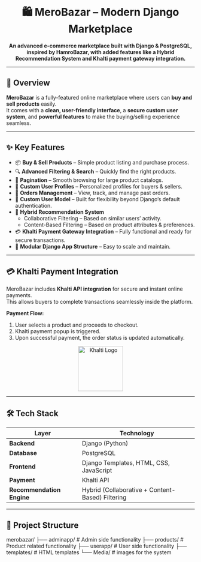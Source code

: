 <h1 align="center">🛍️ MeroBazar – Modern Django Marketplace</h1>

<p align="center">
  <b>An advanced e-commerce marketplace built with Django & PostgreSQL, inspired by HamroBazar, with added features like a Hybrid Recommendation System and Khalti payment gateway integration.</b>
</p>

---

## 🚀 Overview
**MeroBazar** is a fully-featured online marketplace where users can **buy and sell products** easily.  
It comes with a **clean, user-friendly interface**, a **secure custom user system**, and **powerful features** to make the buying/selling experience seamless.

---

## ✨ Key Features
- 📦 **Buy & Sell Products** – Simple product listing and purchase process.
- 🔍 **Advanced Filtering & Search** – Quickly find the right products.
- 📄 **Pagination** – Smooth browsing for large product catalogs.
- 👤 **Custom User Profiles** – Personalized profiles for buyers & sellers.
- 🛒 **Orders Management** – View, track, and manage past orders.
- 🔐 **Custom User Model** – Built for flexibility beyond Django’s default authentication.
- 🤝 **Hybrid Recommendation System**  
  - Collaborative Filtering – Based on similar users’ activity.
  - Content-Based Filtering – Based on product attributes & preferences.
- 💳 **Khalti Payment Gateway Integration** – Fully functional and ready for secure transactions.
- 📂 **Modular Django App Structure** – Easy to scale and maintain.

---

## 💳 Khalti Payment Integration
MeroBazar includes **Khalti API integration** for secure and instant online payments.  
This allows buyers to complete transactions seamlessly inside the platform.

**Payment Flow:**
1. User selects a product and proceeds to checkout.
2. Khalti payment popup is triggered.
3. Upon successful payment, the order status is updated automatically.

<p align="center">
  <img src="https://cdn.khalti.com/static/img/khalti_logo.png" width="120" alt="Khalti Logo"/>
</p>

---

## 🛠️ Tech Stack
| Layer         | Technology |
|---------------|------------|
| **Backend**   | Django (Python) |
| **Database**  | PostgreSQL |
| **Frontend**  | Django Templates, HTML, CSS, JavaScript |
| **Payment**   | Khalti API |
| **Recommendation Engine** | Hybrid (Collaborative + Content-Based) Filtering |

---

## 📂 Project Structure
merobazar/
├── adminapp/ # Admin side functionality
├── products/ # Product related functionality
├── userapp/ # User side functionality
├── templates/ # HTML templates
└── Media/ # images for the system

